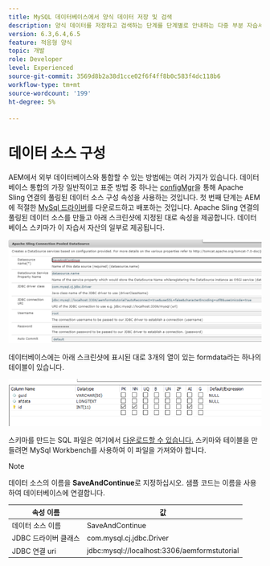 ```yaml
---
title: MySQL 데이터베이스에서 양식 데이터 저장 및 검색
description: 양식 데이터를 저장하고 검색하는 단계를 단계별로 안내하는 다중 부분 자습서입니다
version: 6.3,6.4,6.5
feature: 적응형 양식
topic: 개발
role: Developer
level: Experienced
source-git-commit: 3569d8b2a38d1cce02f6f4ff8b0c583f4dc118b6
workflow-type: tm+mt
source-wordcount: '199'
ht-degree: 5%

---
```


# 데이터 소스 구성

AEM에서 외부 데이터베이스와 통합할 수 있는 방법에는 여러 가지가 있습니다. 데이터베이스 통합의 가장 일반적이고 표준 방법 중 하나는 [configMgr](http://localhost:4502/system/console/configMgr)을 통해 Apache Sling 연결의 풀링된 데이터 소스 구성 속성을 사용하는 것입니다.
첫 번째 단계는 AEM에 적절한 [MySql 드라이버](https://mvnrepository.com/artifact/mysql/mysql-connector-java)를 다운로드하고 배포하는 것입니다.
Apache Sling 연결의 풀링된 데이터 소스를 만들고 아래 스크린샷에 지정된 대로 속성을 제공합니다. 데이터베이스 스키마가 이 자습서 자산의 일부로 제공됩니다.

![데이터 소스](assets/save-continue.PNG)

데이터베이스에는 아래 스크린샷에 표시된 대로 3개의 열이 있는 formdata라는 하나의 테이블이 있습니다.

![데이터 기반](assets/data-base-tables.PNG)

스키마를 만드는 SQL 파일은 여기에서 [다운로드할 수 있습니다.](assets/form-data-db.sql) 스키마와 테이블을 만들려면 MySql Workbench를 사용하여 이 파일을 가져와야 합니다.

>[!NOTE]
>데이터 소스의 이름을 **SaveAndContinue**&#x200B;로 지정하십시오. 샘플 코드는 이름을 사용하여 데이터베이스에 연결합니다.

| 속성 이름 | 값 |
| ------------------------|---------------------------------------|
| 데이터 소스 이름 | SaveAndContinue |
| JDBC 드라이버 클래스 | com.mysql.cj.jdbc.Driver |
| JDBC 연결 uri | jdbc:mysql://localhost:3306/aemformstutorial |
